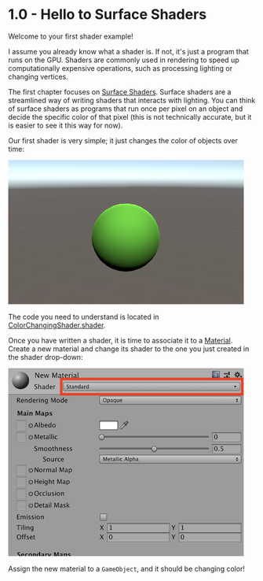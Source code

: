 # 1.0 - Hello to Surface Shaders

Welcome to your first shader example!

I assume you already know what a shader is. If not, it's just a program that runs on the GPU. Shaders are commonly used in rendering to speed up computationally expensive operations, such as processing lighting or changing vertices.

The first chapter focuses on [Surface Shaders](https://docs.unity3d.com/Manual/SL-SurfaceShaders.html). Surface shaders are a streamlined way of writing shaders that interacts with lighting. You can think of surface shaders as programs that run once per pixel on an object and decide the specific color of that pixel (this is not technically accurate, but it is easier to see it this way for now).

Our first shader is very simple; it just changes the color of objects over time:

![sphere](/DemoImages/1.0.0.png)

The code you need to understand is located in [ColorChangingShader.shader](ColorChangingShader.shader).

Once you have written a shader, it is time to associate it to a [Material](https://docs.unity3d.com/Manual/Materials.html). Create a new material and change its shader to the one you just created in the shader drop-down:

![shader_menu](/DemoImages/1.0.1.png)

Assign the new material to a `GameObject`, and it should be changing color!